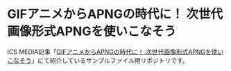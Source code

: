 # GIFアニメからAPNGの時代に！ 次世代画像形式APNGを使いこなそう
ICS MEDIA記事「[GIFアニメからAPNGの時代に！ 次世代画像形式APNGを使いこなそう](https://ics.media/entry/2441/)」にて紹介しているサンプルファイル用リポジトリです。